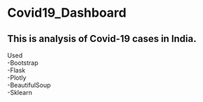 # Covid19_Dashboard<br>
## This is analysis of Covid-19 cases in India.<br>

Used<br>
-Bootstrap<br>
-Flask<br>
-Plotly<br>
-BeautifulSoup<br>
-Sklearn<br>
